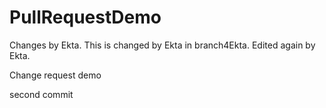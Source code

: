 # PullRequestDemo
Changes by Ekta.
This is changed by Ekta in branch4Ekta.
Edited again by Ekta.


Change request demo

second commit
